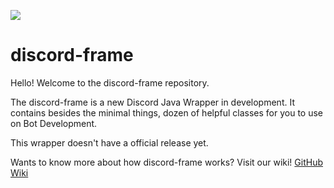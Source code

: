 [![](https://jitpack.io/v/mluizaa00/discord-frame.svg)](https://jitpack.io/#mluizaa00/discord-frame)
# discord-frame

Hello! Welcome to the discord-frame repository.

The discord-frame is a new Discord Java Wrapper in development.
It contains besides the minimal things, dozen of helpful classes for you to use on Bot Development.

This wrapper doesn't have a official release yet.


Wants to know more about how discord-frame works? Visit our wiki! 
[GitHub Wiki](https://github.com/mluizaa00/discord-frame/wiki)
